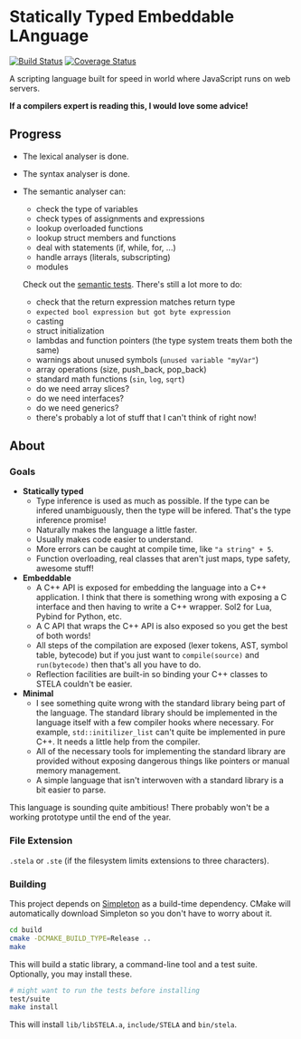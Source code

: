 # Statically Typed Embeddable LAnguage

[![Build Status](https://travis-ci.org/Kerndog73/STELA.svg?branch=master)](https://travis-ci.org/Kerndog73/STELA) [![Coverage Status](https://coveralls.io/repos/github/Kerndog73/STELA/badge.svg?branch=master)](https://coveralls.io/github/Kerndog73/STELA?branch=master)

A scripting language built for speed in world where JavaScript runs on web servers.

__If a compilers expert is reading this, I would love some advice!__

## Progress
 * The lexical analyser is done.
 * The syntax analyser is done.
 * The semantic analyser can:
   * check the type of variables
   * check types of assignments and expressions
   * lookup overloaded functions
   * lookup struct members and functions
   * deal with statements (if, while, for, ...)
   * handle arrays (literals, subscripting)
   * modules
    
   Check out the [semantic tests](test/src/semantics.cpp). There's still a lot more to do:
    
   * check that the return expression matches return type
   * `expected bool expression but got byte expression`
   * casting
   * struct initialization
   * lambdas and function pointers (the type system treats them both the same)
   * warnings about unused symbols (`unused variable "myVar"`)
   * array operations (size, push_back, pop_back)
   * standard math functions (`sin`, `log`, `sqrt`)
   * do we need array slices?
   * do we need interfaces?
   * do we need generics?
   * there's probably a lot of stuff that I can't think of right now!

## About

### Goals
 * __Statically typed__
   * Type inference is used as much as possible. If the type can be infered unambiguously, then the type will be infered. That's the type inference promise!
   * Naturally makes the language a little faster. 
   * Usually makes code easier to understand. 
   * More errors can be caught at compile time, like `"a string" + 5`.
   * Function overloading, real classes that aren't just maps, type safety, awesome stuff!
 * __Embeddable__
   * A C++ API is exposed for embedding the language into a C++ application. I think that there is something wrong with exposing a C interface and then having to write a C++ wrapper. Sol2 for Lua, Pybind for Python, etc.
   * A C API that wraps the C++ API is also exposed so you get the best of both words!
   * All steps of the compilation are exposed (lexer tokens, AST, symbol table, bytecode) but if you just want to `compile(source)` and `run(bytecode)` then that's all you have to do.
   * Reflection facilities are built-in so binding your C++ classes to STELA couldn't be easier.
 * __Minimal__
   * I see something quite wrong with the standard library being part of the language. The standard library should be implemented in the language itself with a few compiler hooks where necessary. For example, `std::initilizer_list` can't quite be implemented in pure C++. It needs a little help from the compiler.
   * All of the necessary tools for implementing the standard library are provided without exposing dangerous things like pointers or manual memory management.
   * A simple language that isn't interwoven with a standard library is a bit easier to parse.

This language is sounding quite ambitious! There probably won't be a working prototype until the end of the year.

### File Extension
`.stela` or `.ste` (if the filesystem limits extensions to three characters).

### Building

This project depends on [Simpleton](https://github.com/Kerndog73/Simpleton-Engine) as a build-time dependency. CMake will automatically download Simpleton so you don't have to worry about it.

```bash
cd build
cmake -DCMAKE_BUILD_TYPE=Release ..
make
```

This will build a static library, a command-line tool and a test suite. Optionally, you may install these.

```bash
# might want to run the tests before installing
test/suite
make install
```

This will install `lib/libSTELA.a`, `include/STELA` and `bin/stela`.
